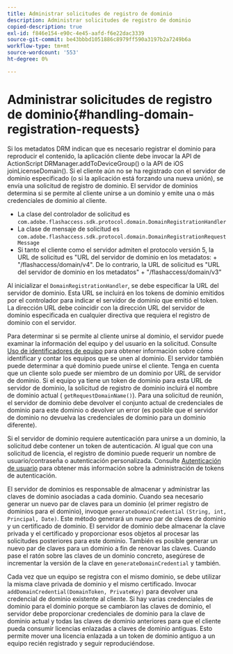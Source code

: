 ```yaml
---
title: Administrar solicitudes de registro de dominio
description: Administrar solicitudes de registro de dominio
copied-description: true
exl-id: f846e154-e90c-4e45-aafd-f6e22dac3339
source-git-commit: be43bbbd1051886c8979ff590a3197b2a7249b6a
workflow-type: tm+mt
source-wordcount: '553'
ht-degree: 0%

---
```


# Administrar solicitudes de registro de dominio{#handling-domain-registration-requests}

Si los metadatos DRM indican que es necesario registrar el dominio para reproducir el contenido, la aplicación cliente debe invocar la API de ActionScript DRManager.addToDeviceGroup() o la API de iOS joinLicenseDomain(). Si el cliente aún no se ha registrado con el servidor de dominio especificado (o si la aplicación está forzando una nueva unión), se envía una solicitud de registro de dominio. El servidor de dominios determina si se permite al cliente unirse a un dominio y emite una o más credenciales de dominio al cliente.

* La clase del controlador de solicitud es `com.adobe.flashaccess.sdk.protocol.domain.DomainRegistrationHandler`
* La clase de mensaje de solicitud es `com.adobe.flashaccess.sdk.protocol.domain.DomainRegistrationRequestMessage`
* Si tanto el cliente como el servidor admiten el protocolo versión 5, la URL de solicitud es &quot;URL del servidor de dominio en los metadatos: + &quot;/flashaccess/domain/v4&quot;. De lo contrario, la URL de solicitud es &quot;URL del servidor de dominio en los metadatos&quot; + &quot;/flashaccess/domain/v3&quot;

Al inicializar el `DomainRegistrationHandler`, se debe especificar la URL del servidor de dominio. Esta URL se incluirá en los tokens de dominio emitidos por el controlador para indicar el servidor de dominio que emitió el token. La dirección URL debe coincidir con la dirección URL del servidor de dominio especificada en cualquier directiva que requiera el registro de dominio con el servidor.

Para determinar si se permite al cliente unirse al dominio, el servidor puede examinar la información del equipo y del usuario en la solicitud. Consulte [Uso de identificadores de equipo](../../aaxs-protecting-content/content-implementing-the-license-server/content-processing-aaxs-requests/content-using-machine-ids.md) para obtener información sobre cómo identificar y contar los equipos que se unen al dominio. El servidor también puede determinar a qué dominio puede unirse el cliente. Tenga en cuenta que un cliente solo puede ser miembro de un dominio por URL de servidor de dominio. Si el equipo ya tiene un token de dominio para esta URL de servidor de dominio, la solicitud de registro de dominio incluirá el nombre de dominio actual ( `getRequestDomainName()`). Para una solicitud de reunión, el servidor de dominio debe devolver el conjunto actual de credenciales de dominio para este dominio o devolver un error (es posible que el servidor de dominio no devuelva las credenciales de dominio para un dominio diferente).

Si el servidor de dominio requiere autenticación para unirse a un dominio, la solicitud debe contener un token de autenticación. Al igual que con una solicitud de licencia, el registro de dominio puede requerir un nombre de usuario/contraseña o autenticación personalizada. Consulte [Autenticación de usuario](../../aaxs-protecting-content/content-introduction/content-usage-rules/content-authentication/content-user-authentication.md) para obtener más información sobre la administración de tokens de autenticación.

El servidor de dominios es responsable de almacenar y administrar las claves de dominio asociadas a cada dominio. Cuando sea necesario generar un nuevo par de claves para un dominio (el primer registro de dominios para el dominio), invoque `generateDomainCredential` `(String, int, Principal, Date)`. Este método generará un nuevo par de claves de dominio y un certificado de dominio. El servidor de dominio debe almacenar la clave privada y el certificado y proporcionar esos objetos al procesar las solicitudes posteriores para este dominio. También es posible generar un nuevo par de claves para un dominio a fin de renovar las claves. Cuando pase el ratón sobre las claves de un dominio concreto, asegúrese de incrementar la versión de la clave en `generateDomainCredential` y también.

Cada vez que un equipo se registra con el mismo dominio, se debe utilizar la misma clave privada de dominio y el mismo certificado. Invocar `addDomainCredential(DomainToken, PrivateKey)` para devolver una credencial de dominio existente al cliente. Si hay varias credenciales de dominio para el dominio porque se cambiaron las claves de dominio, el servidor debe proporcionar credenciales de dominio para la clave de dominio actual y todas las claves de dominio anteriores para que el cliente pueda consumir licencias enlazadas a claves de dominio antiguas. Esto permite mover una licencia enlazada a un token de dominio antiguo a un equipo recién registrado y seguir reproduciéndose.
